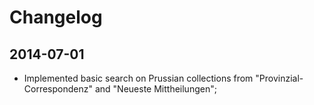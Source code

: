 # Changelog

## 2014-07-01

* Implemented basic search on Prussian collections from "Provinzial-Correspondenz" and "Neueste Mittheilungen";
